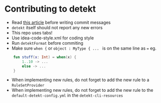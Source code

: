 # Contributing to detekt

- Read [this article](https://chris.beams.io/posts/git-commit/) before writing commit messages
- `detekt` itself should not report any new errors
- This repo uses tabs!
- Use idea-code-style.xml for coding style 
- Run `detektFormat` before commiting
- Make sure `when {` or `object : MyType { ... ` is on the same line as `=` eg. 
```kotlin
    fun stuff(x: Int) = when(x) {
        1..10 -> ...
        else -> ...
    }
```

- When implementing new rules, do not forget to add the new rule to a `RuleSetProvider`
- When implementing new rules, do not forget to add the new rule to the `default-detekt-config.yml` in the `detekt-cli-resources`
